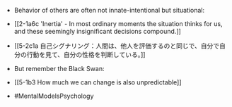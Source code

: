 - Behavior of others are often not innate-intentional but situational:
- [[2-1a6c 'Inertia' - In most ordinary moments the situation thinks for us, and these seemingly insignificant decisions compound.]]

- [[5-2c1a 自己シグナリング：人間は、他人を評価するのと同じで、自分で自分の行動を見て、自分の性格を判断している。]]

- But remember the Black Swan:
- [[5-1b3 How much we can change is also unpredictable]]

- #MentalModelsPsychology
